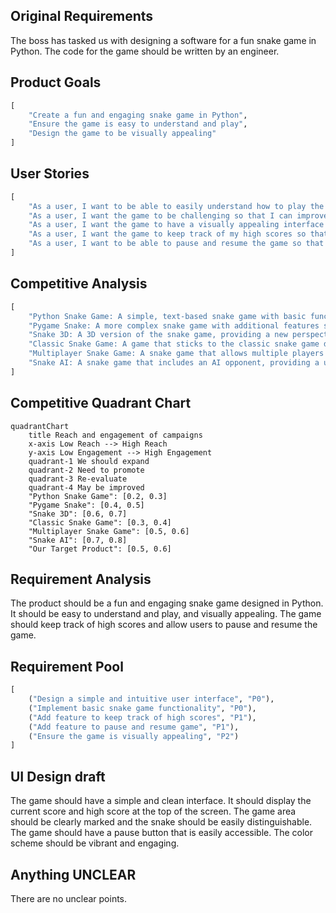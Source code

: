 ## Original Requirements
The boss has tasked us with designing a software for a fun snake game in Python. The code for the game should be written by an engineer.

## Product Goals
```python
[
    "Create a fun and engaging snake game in Python",
    "Ensure the game is easy to understand and play",
    "Design the game to be visually appealing"
]
```

## User Stories
```python
[
    "As a user, I want to be able to easily understand how to play the game so that I can start playing immediately",
    "As a user, I want the game to be challenging so that I can improve my skills",
    "As a user, I want the game to have a visually appealing interface so that I enjoy playing",
    "As a user, I want the game to keep track of my high scores so that I can see my progress over time",
    "As a user, I want to be able to pause and resume the game so that I can take breaks when needed"
]
```

## Competitive Analysis
```python
[
    "Python Snake Game: A simple, text-based snake game with basic functionality",
    "Pygame Snake: A more complex snake game with additional features such as different levels and power-ups",
    "Snake 3D: A 3D version of the snake game, providing a new perspective and increased difficulty",
    "Classic Snake Game: A game that sticks to the classic snake game design, focusing on simplicity and ease of use",
    "Multiplayer Snake Game: A snake game that allows multiple players to compete against each other",
    "Snake AI: A snake game that includes an AI opponent, providing a unique challenge for players"
]
```

## Competitive Quadrant Chart
```mermaid
quadrantChart
    title Reach and engagement of campaigns
    x-axis Low Reach --> High Reach
    y-axis Low Engagement --> High Engagement
    quadrant-1 We should expand
    quadrant-2 Need to promote
    quadrant-3 Re-evaluate
    quadrant-4 May be improved
    "Python Snake Game": [0.2, 0.3]
    "Pygame Snake": [0.4, 0.5]
    "Snake 3D": [0.6, 0.7]
    "Classic Snake Game": [0.3, 0.4]
    "Multiplayer Snake Game": [0.5, 0.6]
    "Snake AI": [0.7, 0.8]
    "Our Target Product": [0.5, 0.6]
```

## Requirement Analysis
The product should be a fun and engaging snake game designed in Python. It should be easy to understand and play, and visually appealing. The game should keep track of high scores and allow users to pause and resume the game.

## Requirement Pool
```python
[
    ("Design a simple and intuitive user interface", "P0"),
    ("Implement basic snake game functionality", "P0"),
    ("Add feature to keep track of high scores", "P1"),
    ("Add feature to pause and resume game", "P1"),
    ("Ensure the game is visually appealing", "P2")
]
```

## UI Design draft
The game should have a simple and clean interface. It should display the current score and high score at the top of the screen. The game area should be clearly marked and the snake should be easily distinguishable. The game should have a pause button that is easily accessible. The color scheme should be vibrant and engaging.

## Anything UNCLEAR
There are no unclear points.